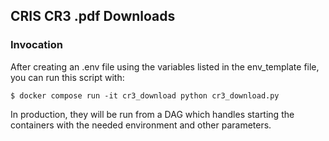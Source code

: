 ## CRIS CR3 .pdf Downloads

### Invocation

After creating an .env file using the variables listed in the env_template file, you can run this script with:
```
$ docker compose run -it cr3_download python cr3_download.py
```

In production, they will be run from a DAG which handles starting the containers with
the needed environment and other parameters.
